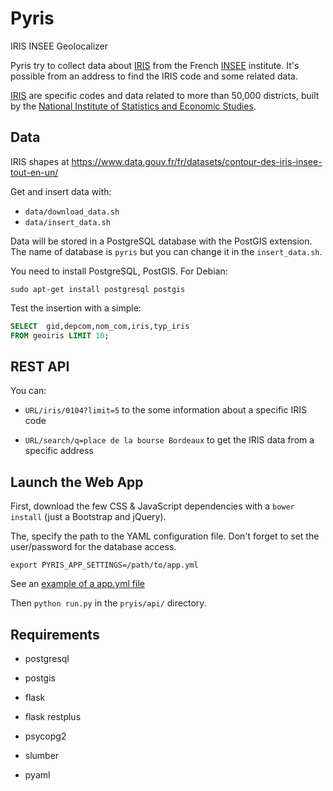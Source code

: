 # Pyris

IRIS INSEE Geolocalizer

Pyris try to collect data about
[IRIS](http://www.insee.fr/fr/methodes/default.asp?page=zonages/iris.htm) from
the French [INSEE](http://www.insee.fr/en/) institute. It's possible from an
address to find the IRIS code and some related data.

[IRIS](http://www.insee.fr/fr/methodes/default.asp?page=zonages/iris.htm) are
specific codes and data related to more than 50,000 districts, built by the
[National Institute of Statistics and Economic Studies](http://www.insee.fr/en/).

## Data

IRIS shapes at https://www.data.gouv.fr/fr/datasets/contour-des-iris-insee-tout-en-un/

Get and insert data with:

* `data/download_data.sh`
* `data/insert_data.sh`

Data will be stored in a PostgreSQL database with the PostGIS extension. The
name of database is `pyris` but you can change it in the `insert_data.sh`.

You need to install PostgreSQL, PostGIS. For Debian:

    sudo apt-get install postgresql postgis

Test the insertion with a simple:

```sql
SELECT  gid,depcom,nom_com,iris,typ_iris
FROM geoiris LIMIT 10;
```

## REST API

You can:

* `URL/iris/0104?limit=5` to the some information about a specific IRIS code

* `URL/search/q=place de la bourse Bordeaux` to get the IRIS data from a
  specific address

## Launch the Web App

First, download the few CSS & JavaScript dependencies with a `bower install`
(just a Bootstrap and jQuery).

The, specify the path to the YAML configuration file. Don't forget to set the
user/password for the database access.

`export PYRIS_APP_SETTINGS=/path/to/app.yml`

See an [example of a app.yml file](https://github.com/garaud/pyris/blob/master/app.yml)

Then `python run.py` in the `pryis/api/` directory.

## Requirements

* postgresql
* postgis

* flask
* flask restplus
* psycopg2
* slumber
* pyaml
